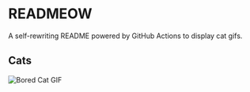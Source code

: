 # READMEOW

A self-rewriting README powered by GitHub Actions to display cat gifs.

## Cats

![Bored Cat GIF](https://media3.giphy.com/media/mlvseq9yvZhba/200.gif?cid=9acd02day2rlh4s3a33qr684huqdzkshk5ym3id8kcuw92rk&ep=v1_gifs_search&rid=200.gif&ct=g)
